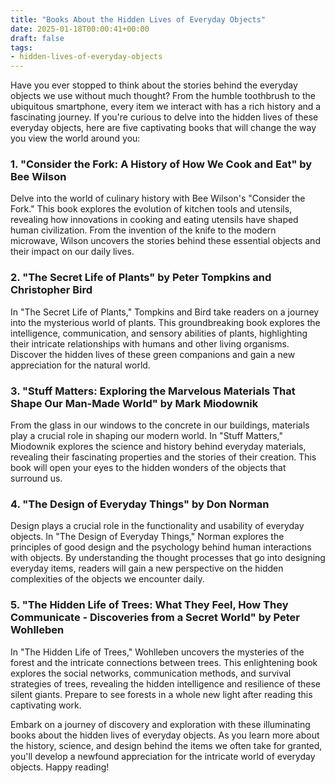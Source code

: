 ```yaml
---
title: "Books About the Hidden Lives of Everyday Objects"
date: 2025-01-18T00:00:41+00:00
draft: false
tags: 
- hidden-lives-of-everyday-objects
---
```


Have you ever stopped to think about the stories behind the everyday objects we use without much thought? From the humble toothbrush to the ubiquitous smartphone, every item we interact with has a rich history and a fascinating journey. If you're curious to delve into the hidden lives of these everyday objects, here are five captivating books that will change the way you view the world around you:

### 1. "Consider the Fork: A History of How We Cook and Eat" by Bee Wilson

Delve into the world of culinary history with Bee Wilson's "Consider the Fork." This book explores the evolution of kitchen tools and utensils, revealing how innovations in cooking and eating utensils have shaped human civilization. From the invention of the knife to the modern microwave, Wilson uncovers the stories behind these essential objects and their impact on our daily lives.

### 2. "The Secret Life of Plants" by Peter Tompkins and Christopher Bird

In "The Secret Life of Plants," Tompkins and Bird take readers on a journey into the mysterious world of plants. This groundbreaking book explores the intelligence, communication, and sensory abilities of plants, highlighting their intricate relationships with humans and other living organisms. Discover the hidden lives of these green companions and gain a new appreciation for the natural world.

### 3. "Stuff Matters: Exploring the Marvelous Materials That Shape Our Man-Made World" by Mark Miodownik

From the glass in our windows to the concrete in our buildings, materials play a crucial role in shaping our modern world. In "Stuff Matters," Miodownik explores the science and history behind everyday materials, revealing their fascinating properties and the stories of their creation. This book will open your eyes to the hidden wonders of the objects that surround us.

### 4. "The Design of Everyday Things" by Don Norman

Design plays a crucial role in the functionality and usability of everyday objects. In "The Design of Everyday Things," Norman explores the principles of good design and the psychology behind human interactions with objects. By understanding the thought processes that go into designing everyday items, readers will gain a new perspective on the hidden complexities of the objects we encounter daily.

### 5. "The Hidden Life of Trees: What They Feel, How They Communicate - Discoveries from a Secret World" by Peter Wohlleben

In "The Hidden Life of Trees," Wohlleben uncovers the mysteries of the forest and the intricate connections between trees. This enlightening book explores the social networks, communication methods, and survival strategies of trees, revealing the hidden intelligence and resilience of these silent giants. Prepare to see forests in a whole new light after reading this captivating work.

Embark on a journey of discovery and exploration with these illuminating books about the hidden lives of everyday objects. As you learn more about the history, science, and design behind the items we often take for granted, you'll develop a newfound appreciation for the intricate world of everyday objects. Happy reading!